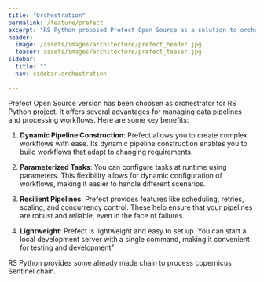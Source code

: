 ```yaml
---
title: "Orchestration"
permalink: /feature/prefect
excerpt: "RS Python proposed Prefect Open Source as a solution to orchestrate Copernicus worflows."
header:
  image: /assets/images/architecture/prefect_header.jpg
  teaser: assets/images/architecture/prefect_teaser.jpg
sidebar:
  title: ""
  nav: sidebar-orchestration

---
```


Prefect Open Source version has been choosen as orchestrator for RS Python project. It offers several advantages for managing data pipelines and processing workflows. Here are some key benefits:

1. **Dynamic Pipeline Construction**: Prefect allows you to create complex workflows with ease. Its dynamic pipeline construction enables you to build workflows that adapt to changing requirements.

2. **Parameterized Tasks**: You can configure tasks at runtime using parameters. This flexibility allows for dynamic configuration of workflows, making it easier to handle different scenarios.

3. **Resilient Pipelines**: Prefect provides features like scheduling, retries, scaling, and concurrency control. These help ensure that your pipelines are robust and reliable, even in the face of failures.

4. **Lightweight**: Prefect is lightweight and easy to set up. You can start a local development server with a single command, making it convenient for testing and development².

RS Python provides some already made chain to process copernicus Sentinel chain.


